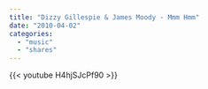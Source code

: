 ```yaml
---
title: "Dizzy Gillespie & James Moody - Mmm Hmm"
date: "2010-04-02"
categories:
  - "music"
  - "shares"
---
```


{{< youtube H4hjSJcPf90 >}}
